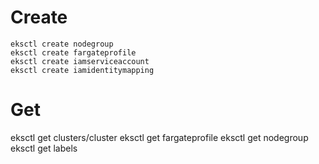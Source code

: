 # Create
```
eksctl create nodegroup
eksctl create fargateprofile
eksctl create iamserviceaccount
eksctl create iamidentitymapping
```
# Get
eksctl get clusters/cluster
eksctl get fargateprofile
eksctl get nodegroup
eksctl get labels
